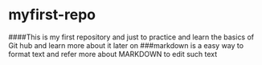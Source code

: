 # myfirst-repo
####This is my first repository and just to practice and learn the basics of Git hub and learn more about it later on 
###markdown is a easy way to format text and refer more about MARKDOWN to edit such text 
###
